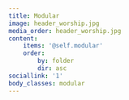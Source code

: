 ```yaml
---
title: Modular
image: header_worship.jpg
media_order: header_worship.jpg
content:
    items: '@self.modular'
    order:
        by: folder
        dir: asc
sociallink: '1'
body_classes: modular
---
```


